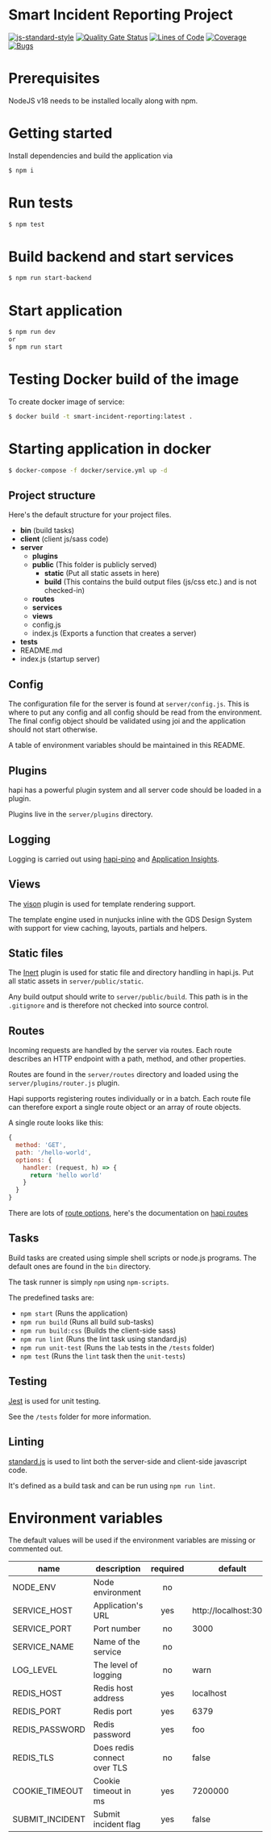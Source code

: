 # Smart Incident Reporting Project

[![js-standard-style](https://img.shields.io/badge/code%20style-standard-brightgreen.svg)](http://standardjs.com)
[![Quality Gate Status](https://sonarcloud.io/api/project_badges/measure?project=DEFRA_smart-incident-reporting&metric=alert_status)](https://sonarcloud.io/summary/new_code?id=DEFRA_smart-incident-reporting)
[![Lines of Code](https://sonarcloud.io/api/project_badges/measure?project=DEFRA_smart-incident-reporting&metric=ncloc)](https://sonarcloud.io/summary/new_code?id=DEFRA_smart-incident-reporting)
[![Coverage](https://sonarcloud.io/api/project_badges/measure?project=DEFRA_smart-incident-reporting&metric=coverage)](https://sonarcloud.io/summary/new_code?id=DEFRA_smart-incident-reporting)
[![Bugs](https://sonarcloud.io/api/project_badges/measure?project=DEFRA_smart-incident-reporting&metric=bugs)](https://sonarcloud.io/summary/new_code?id=DEFRA_smart-incident-reporting)

# Prerequisites

NodeJS v18 needs to be installed locally along with npm.

# Getting started

Install dependencies and build the application via

```sh
$ npm i
```

# Run tests

```sh
$ npm test
```

# Build backend and start services

```sh
$ npm run start-backend
```

# Start application

```sh
$ npm run dev
or
$ npm run start
```

# Testing Docker build of the image

To create docker image of service:

```sh
$ docker build -t smart-incident-reporting:latest .
```

# Starting application in docker

```sh
$ docker-compose -f docker/service.yml up -d
```


## Project structure

Here's the default structure for your project files.

- **bin** (build tasks)
- **client** (client js/sass code)
- **server**
  - **plugins**
  - **public** (This folder is publicly served)
    - **static** (Put all static assets in here)
    - **build** (This contains the build output files (js/css etc.) and is not checked-in)
  - **routes**
  - **services**
  - **views**
  - config.js
  - index.js (Exports a function that creates a server)
- **tests**
- README.md
- index.js (startup server)

## Config

The configuration file for the server is found at `server/config.js`.
This is where to put any config and all config should be read from the environment.
The final config object should be validated using joi and the application should not start otherwise.

A table of environment variables should be maintained in this README.

## Plugins

hapi has a powerful plugin system and all server code should be loaded in a plugin.

Plugins live in the `server/plugins` directory.

## Logging

Logging is carried out using [hapi-pino](https://github.com/pinojs/hapi-pino#readme) and [Application Insights](https://github.com/microsoft/ApplicationInsights-node.js#readme).

## Views

The [vison](https://github.com/hapijs/vision) plugin is used for template rendering support.

The template engine used in nunjucks inline with the GDS Design System with support for view caching, layouts, partials and helpers.

## Static files

The [Inert](https://github.com/hapijs/inert) plugin is used for static file and directory handling in hapi.js.
Put all static assets in `server/public/static`.

Any build output should write to `server/public/build`. This path is in the `.gitignore` and is therefore not checked into source control.

## Routes

Incoming requests are handled by the server via routes.
Each route describes an HTTP endpoint with a path, method, and other properties.

Routes are found in the `server/routes` directory and loaded using the `server/plugins/router.js` plugin.

Hapi supports registering routes individually or in a batch.
Each route file can therefore export a single route object or an array of route objects.

A single route looks like this:

```js
{
  method: 'GET',
  path: '/hello-world',
  options: {
    handler: (request, h) => {
      return 'hello world'
    }
  }
}
```

There are lots of [route options](http://hapijs.com/api#route-options), here's the documentation on [hapi routes](http://hapijs.com/tutorials/routing)

## Tasks

Build tasks are created using simple shell scripts or node.js programs.
The default ones are found in the `bin` directory.

The task runner is simply `npm` using `npm-scripts`.

The predefined tasks are:

- `npm start` (Runs the application)
- `npm run build` (Runs all build sub-tasks)
- `npm run build:css` (Builds the client-side sass)
- `npm run lint` (Runs the lint task using standard.js)
- `npm run unit-test` (Runs the `lab` tests in the `/tests` folder)
- `npm test` (Runs the `lint` task then the `unit-tests`)

## Testing

[Jest](https://jestjs.io/) is used for unit testing.

See the `/tests` folder for more information.

## Linting

[standard.js](http://standardjs.com/) is used to lint both the server-side and client-side javascript code.

It's defined as a build task and can be run using `npm run lint`.


# Environment variables

The default values will be used if the environment variables are missing or commented out.

| name                                                         | description                                         | required | default               |                          valid                          |
| ------------------------------------------------------------ | --------------------------------------------------- | :------: | --------------------- | :-----------------------------------------------------: |
| NODE_ENV                                                     | Node environment                                    |    no    |                       |               development,test,production               |
| SERVICE_HOST                                                 | Application's URL                                   |   yes    | http://localhost:3000 |               development,test,production               |
| SERVICE_PORT                                                 | Port number                                         |    no    | 3000                  |                                                         |
| SERVICE_NAME                                                 | Name of the service                                 |    no    |                       |                       Any string                        |
| LOG_LEVEL                                                    | The level of logging                                |    no    | warn                  |                       warn, debug                       |
| REDIS_HOST                                                   | Redis host address                                  |    yes   | localhost             |                                                         |
| REDIS_PORT                                                   | Redis port                                          |    yes   | 6379                  |                                                         |
| REDIS_PASSWORD                                               | Redis password                                      |    yes   | foo                   |                                                         |
| REDIS_TLS                                                    | Does redis connect over TLS                         |    no    | false                    |                                                         |
| COOKIE_TIMEOUT                                               | Cookie timeout in ms                                |    yes   | 7200000               |                                                         |
| SUBMIT_INCIDENT                                              | Submit incident flag                                |    yes   | false                 |                                                         |
